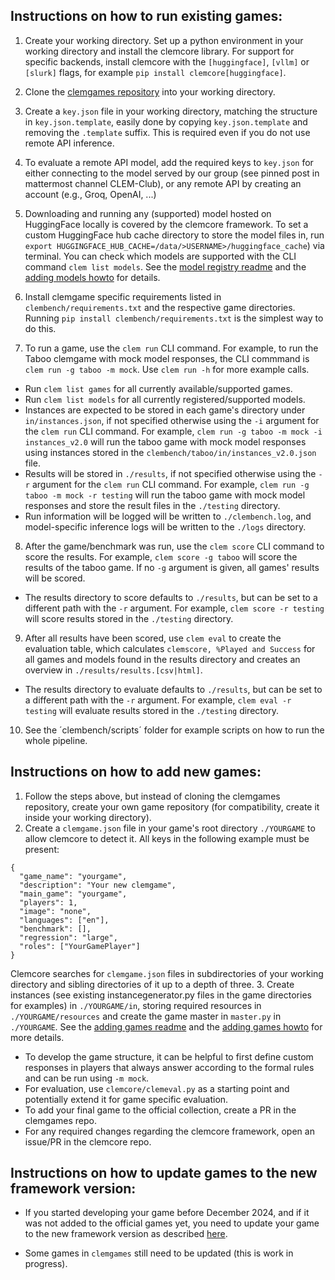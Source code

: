 ## Instructions on how to run existing games:

1. Create your working directory. Set up a python environment in your working directory and install the clemcore 
library. For support for specific backends, install clemcore with the `[huggingface]`, `[vllm]` or `[slurk]` flags, for 
example `pip install clemcore[huggingface]`.

2. Clone the [clemgames repository](https://github.com/clp-research/clemgames.git) into your working directory.

3. Create a `key.json` file in your working directory, matching the structure in `key.json.template`, easily done by 
copying `key.json.template` and removing the `.template` suffix. This is required even if you do not use remote API 
inference.

4. To evaluate a remote API model, add the required keys to `key.json` for either connecting to the model served by our 
group (see pinned post in mattermost channel CLEM-Club), or any remote API by creating an account (e.g., Groq, 
OpenAI, ...)

5. Downloading and running any (supported) model hosted on HuggingFace locally is covered by the clemcore framework. To 
set a custom HuggingFace hub cache directory to store the model files in, run 
`export HUGGINGFACE_HUB_CACHE=/data/>USERNAME>/huggingface_cache`) via terminal. You can check which models are 
supported with the CLI command `clem list models`. See the [model registry readme](model_backend_registry_readme.md) 
and the [adding models howto](howto_add_models.md) for details.

6. Install clemgame specific requirements listed in `clembench/requirements.txt` and the respective game directories. 
Running `pip install clembench/requirements.txt` is the simplest way to do this.

7. To run a game, use the `clem run` CLI command. For example, to run the Taboo clemgame with mock 
model responses, the CLI commmand is `clem run -g taboo -m mock`. Use `clem run -h` for more example calls.
* Run `clem list games` for all currently available/supported games.
* Run `clem list models` for all currently registered/supported models.
* Instances are expected to be stored in each game's directory under `in/instances.json`, if not specified otherwise 
using the `-i` argument for the `clem run` CLI command. For example, `clem run -g taboo -m mock -i instances_v2.0` will 
run the taboo game with mock model responses using instances stored in the `clembench/taboo/in/instances_v2.0.json`
file.
* Results will be stored in `./results`, if not specified otherwise using the `-r` argument for the `clem run` CLI 
command. For example, `clem run -g taboo -m mock -r testing` will run the taboo game with mock model responses and store
the result files in the `./testing` directory.
* Run information will be logged will be written to `./clembench.log`, and model-specific inference logs will be written 
to the `./logs` directory.

8. After the game/benchmark was run, use the `clem score` CLI command to score the results. For example, 
`clem score -g taboo` will score the results of the taboo game. If no `-g` argument is given, all games' results will be 
scored.
* The results directory to score defaults to `./results`, but can be set to a different path with the `-r` argument. For
example, `clem score -r testing` will score results stored in the `./testing` directory.

9. After all results have been scored, use `clem eval` to create the evaluation table, which calculates 
`clemscore, %Played and Success` for all games and models found in the results directory and creates an overview in 
`./results/results.[csv|html]`.
* The results directory to evaluate defaults to `./results`, but can be set to a different path with the `-r` argument. 
For example, `clem eval -r testing` will evaluate results stored in the `./testing` directory.

10. See the ´clembench/scripts´ folder for example scripts on how to run the whole pipeline.


## Instructions on how to add new games:
1. Follow the steps above, but instead of cloning the clemgames repository, create your own game repository (for 
compatibility, create it inside your working directory).
2. Create a `clemgame.json` file in your game's root directory `./YOURGAME` to allow clemcore to detect it. All keys in the following 
example must be present: 
```
{
  "game_name": "yourgame",
  "description": "Your new clemgame",
  "main_game": "yourgame",
  "players": 1,
  "image": "none",
  "languages": ["en"],
  "benchmark": [],
  "regression": "large",
  "roles": ["YourGamePlayer"]
}
```
Clemcore searches for `clemgame.json` files in subdirectories of your working directory and sibling directories of it up 
to a depth of three.
3. Create instances (see existing instancegenerator.py files in the game directories for examples) in `./YOURGAME/in`, 
storing required resources in `./YOURGAME/resources` and create the game master in `master.py` in `./YOURGAME`. See the 
[adding games readme](howto_add_games.md) and the [adding games howto](howto_add_games_example.ipynb) for more details.
* To develop the game structure, it can be helpful to first define custom responses in players that always answer 
according to the formal rules and can be run using `-m mock`.
* For evaluation, use `clemcore/clemeval.py` as a starting point and potentially extend it for game specific evaluation.
* To add your final game to the official collection, create a PR in the clemgames repo.
* For any required changes regarding the clemcore framework, open an issue/PR in the clemcore repo.

## Instructions on how to update games to the new framework version:
+ If you started developing your game before December 2024, and if it was not added to the official games yet, you need 
to update your game to the new framework version as described [here](howto_update_to_v2.md).
* Some games in `clemgames` still need to be updated (this is work in progress).
